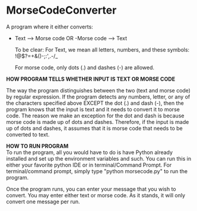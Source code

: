 # MorseCodeConverter
A program where it either converts:
- Text --> Morse code
  OR
  -Morse code --> Text
  
  To be clear:
  For Text, we mean all letters, numbers, and these symbols: !@$?=+&()-;:',.-/_
  
  For morse code, only dots (.) and dashes (-) are allowed.

__HOW PROGRAM TELLS WHETHER INPUT IS TEXT OR MORSE CODE__

The way the program distinguishes between the two (text and morse code) by regular expression.
If the program detects any numbers, letter, or any of the characters specified above EXCEPT the dot (.) and dash (-), then the program knows that the input is text and it needs to convert it to morse code. The reason we make an exception for the dot and dash is because morse code is made up of dots and dashes. Therefore, if the input is made up of dots and dashes, it assumes that it is morse code that needs to be converted to text.
  
__HOW TO RUN PROGRAM__  
To run the program, all you would have to do is have Python already installed and set up the environment variables and such. You can run this in either your favorite python IDE or in terminal/Command Prompt. For terminal/command prompt, simply type "python morsecode.py" to run the program.
  
Once the program runs, you can enter your message that you wish to convert. You may enter either text or morse code. As it stands, it will only convert one message per run.

